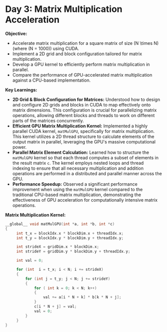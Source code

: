 # Day 3: Matrix Multiplication Acceleration 

 **Objective:**  
 - Accelerate matrix multiplication for a square matrix of size \(N \times N\) (where \(N = 1000\)) using CUDA. 
 - Implement a 2D grid and block configuration tailored for matrix multiplication. 
 - Develop a GPU kernel to efficiently perform matrix multiplication in parallel.
 - Compare the performance of GPU-accelerated matrix multiplication against a CPU-based implementation. 

 **Key Learnings:**  
 - **2D Grid & Block Configuration for Matrices:** Understood how to design and configure 2D grids and blocks in CUDA to map effectively onto matrix dimensions. This configuration is crucial for parallelizing matrix operations, allowing different blocks and threads to work on different parts of the matrices concurrently.
 - **Efficient GPU Matrix Multiplication Kernel:** Implemented a highly parallel CUDA kernel, `matMulGPU`, specifically for matrix multiplication. This kernel utilizes a 2D thread structure to calculate elements of the output matrix in parallel, leveraging the GPU's massive computational power.
 - **Parallel Matrix Element Calculation:** Learned how to structure the `matMulGPU` kernel so that each thread computes a subset of elements in the result matrix `c`. The kernel employs nested loops and thread indexing to ensure that all necessary multiplication and addition operations are performed in a distributed and parallel manner across the GPU.
 - **Performance Speedup:** Observed a significant performance improvement when using the `matMulGPU` kernel compared to the traditional CPU-based matrix multiplication, demonstrating the effectiveness of GPU acceleration for computationally intensive matrix operations.

 **Matrix Multiplication Kernel:**  
 ```c 
 __global__ void matMulGPU(int *a, int *b, int *c)  
 {  
      int t_x = blockIdx.x * blockDim.x + threadIdx.x;  
      int t_y = blockIdx.y * blockDim.y + threadIdx.y;  

      int strideX = gridDim.x * blockDim.x;  
      int strideY = gridDim.y * blockDim.y + threadIdx.y;  

      int val = 0;  

      for (int  i = t_x; i < N; i += strideX)  
      {  
          for (int j = t_y; j < N; j += strideY)  
          {  
              for ( int k = 0; k < N; k++)  
              {  
                  val += a[i * N + k] * b[k * N + j];  
              }  
              c[i * N + j] = val;  
              val = 0;  
          }  
      }  
 }
```
